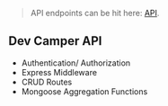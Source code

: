> API endpoints can be hit here: [API](dev-camper-rpc-api.herokuapp.com).

## **Dev Camper API**

- Authentication/ Authorization
- Express Middleware
- CRUD Routes
- Mongoose Aggregation Functions
